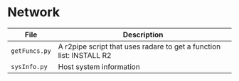 # Network

| File  | Description  |
|---|---|
| `getFuncs.py`           | A r2pipe script that uses radare to get a function list: INSTALL R2   |
| `sysInfo.py`           | Host system information                                               |
